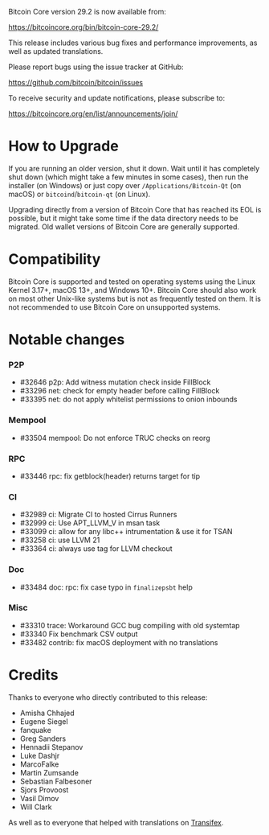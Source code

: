 Bitcoin Core version 29.2 is now available from:

  <https://bitcoincore.org/bin/bitcoin-core-29.2/>

This release includes various bug fixes and performance
improvements, as well as updated translations.

Please report bugs using the issue tracker at GitHub:

  <https://github.com/bitcoin/bitcoin/issues>

To receive security and update notifications, please subscribe to:

  <https://bitcoincore.org/en/list/announcements/join/>

How to Upgrade
==============

If you are running an older version, shut it down. Wait until it has completely
shut down (which might take a few minutes in some cases), then run the
installer (on Windows) or just copy over `/Applications/Bitcoin-Qt` (on macOS)
or `bitcoind`/`bitcoin-qt` (on Linux).

Upgrading directly from a version of Bitcoin Core that has reached its EOL is
possible, but it might take some time if the data directory needs to be migrated. Old
wallet versions of Bitcoin Core are generally supported.

Compatibility
==============

Bitcoin Core is supported and tested on operating systems using the
Linux Kernel 3.17+, macOS 13+, and Windows 10+. Bitcoin
Core should also work on most other Unix-like systems but is not as
frequently tested on them. It is not recommended to use Bitcoin Core on
unsupported systems.

Notable changes
===============

### P2P

- #32646 p2p: Add witness mutation check inside FillBlock
- #33296 net: check for empty header before calling FillBlock
- #33395 net: do not apply whitelist permissions to onion inbounds

### Mempool

- #33504 mempool: Do not enforce TRUC checks on reorg

### RPC

- #33446 rpc: fix getblock(header) returns target for tip

### CI

- #32989 ci: Migrate CI to hosted Cirrus Runners
- #32999 ci: Use APT_LLVM_V in msan task
- #33099 ci: allow for any libc++ intrumentation & use it for TSAN
- #33258 ci: use LLVM 21
- #33364 ci: always use tag for LLVM checkout

### Doc

- #33484 doc: rpc: fix case typo in `finalizepsbt` help

### Misc

- #33310 trace: Workaround GCC bug compiling with old systemtap
- #33340 Fix benchmark CSV output
- #33482 contrib: fix macOS deployment with no translations

Credits
=======

Thanks to everyone who directly contributed to this release:

- Amisha Chhajed
- Eugene Siegel
- fanquake
- Greg Sanders
- Hennadii Stepanov
- Luke Dashjr
- MarcoFalke
- Martin Zumsande
- Sebastian Falbesoner
- Sjors Provoost
- Vasil Dimov
- Will Clark

As well as to everyone that helped with translations on
[Transifex](https://explore.transifex.com/bitcoin/bitcoin/).
